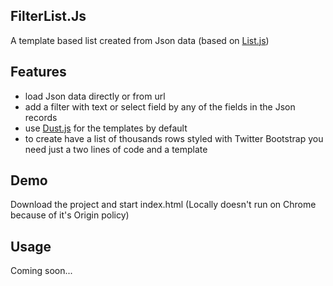 FilterList.Js
-------------

A template based list created from Json data (based on [List.js](http://listjs.com/))

Features
--------
- load Json data directly or from url
- add a filter with text or select field by any of the fields in the Json records
- use [Dust.js](http://akdubya.github.io/dustjs/) for the templates by default
- to create have a list of thousands rows styled with Twitter Bootstrap you need just a two lines of code and a template

Demo
----
Download the project and start index.html (Locally doesn't run on Chrome because of it's Origin policy)

Usage
-----
Coming soon...